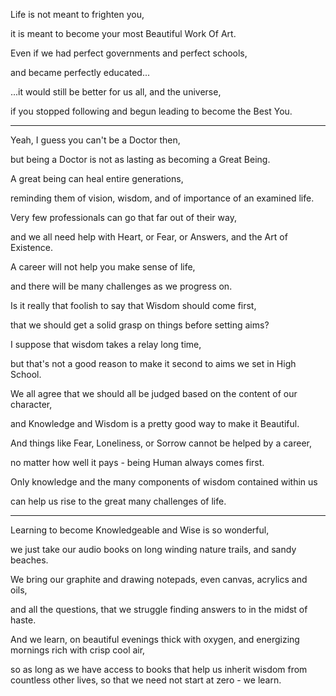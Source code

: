 Life is not meant to frighten you,

it is meant to become your most Beautiful Work Of Art.

Even if we had perfect governments and perfect schools,

and became perfectly educated...

...it would still be better for us all, and the universe,

if you stopped following and begun leading to become the Best You.

---

Yeah, I guess you can't be a Doctor then,

but being a Doctor is not as lasting as becoming a Great Being.

A great being can heal entire generations,

reminding them of vision, wisdom, and of importance of an examined life.

Very few professionals can go that far out of their way,

and we all need help with Heart, or Fear, or Answers, and the Art of Existence.

A career will not help you make sense of life,

and there will be many challenges as we progress on.

Is it really that foolish to say that Wisdom should come first,

that we should get a solid grasp on things before setting aims?

I suppose that wisdom takes a relay long time,

but that's not a good reason to make it second to aims we set in High School.

We all agree that we should all be judged based on the content of our character,

and Knowledge and Wisdom is a pretty good way to make it Beautiful.

And things like Fear, Loneliness, or Sorrow cannot be helped by a career,

no matter how well it pays - being Human always comes first.

Only knowledge and the many components of wisdom contained within us

can help us rise to the great many challenges of life.

---

Learning to become Knowledgeable and Wise is so wonderful,

we just take our audio books on long winding nature trails, and sandy beaches.

We bring our graphite and drawing notepads, even canvas, acrylics and oils,

and all the questions, that we struggle finding answers to in the midst of haste.

And we learn, on beautiful evenings thick with oxygen, and energizing mornings rich with crisp cool air,

so as long as we have access to books that help us inherit wisdom from countless other lives, so that we need not start at zero - we learn.
